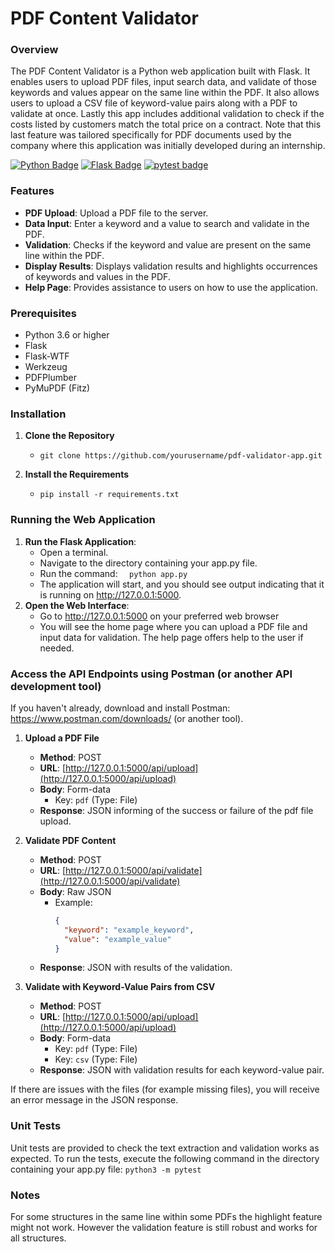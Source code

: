 # PDF Content Validator

### Overview
The PDF Content Validator is a Python web application built with Flask. It enables users to upload PDF files, input search data, and validate of those keywords and values appear on the same line within the PDF. It also allows users to upload a CSV file of keyword-value pairs along with a PDF to validate at once. Lastly this app includes additional validation to check if the costs listed by customers match the total price on a contract. Note that this last feature was tailored specifically for PDF documents used by the company where this application was initially developed during an internship.

[![Python Badge](https://img.shields.io/badge/Python-3.6-blue?style=for-the-badge&logo=python&logoColor=blue)](https://www.python.org/)
[![Flask Badge](https://img.shields.io/badge/Flask-2.1.1-blue?style=for-the-badge&logo=flask&logoColor=white)](https://flask.palletsprojects.com/)
[![pytest badge](https://img.shields.io/badge/pytest-white?style=for-the-badge&logo=pytest)](https://docs.pytest.org/en/latest/)


### Features

- **PDF Upload**: Upload a PDF file to the server.
- **Data Input**: Enter a keyword and a value to search and validate in the PDF.
- **Validation**: Checks if the keyword and value are present on the same line within the PDF.
- **Display Results**: Displays validation results and highlights occurrences of keywords and values in the PDF.
- **Help Page**: Provides assistance to users on how to use the application.


### Prerequisites
* Python 3.6 or higher
* Flask
* Flask-WTF
* Werkzeug
* PDFPlumber
* PyMuPDF (Fitz)

### Installation
1. **Clone the Repository**
   * `git clone https://github.com/yourusername/pdf-validator-app.git`

2. **Install the Requirements**
    * `pip install -r requirements.txt`

### Running the Web Application

1. **Run the Flask Application**:
    * Open a terminal.
    * Navigate to the directory containing your app.py file.
    * Run the command: `  python app.py  `
    * The application will start, and you should see output indicating that it is running on http://127.0.0.1:5000.
2. **Open the Web Interface**:
    * Go to http://127.0.0.1:5000 on your preferred web browser
    * You will see the home page where you can upload a PDF file and input data for validation. The help page offers help to the user if needed.


### Access the API Endpoints using Postman (or another API development tool)
If you haven't already, download and install Postman: https://www.postman.com/downloads/ (or another tool).


1. **Upload a PDF File**

   - **Method**: POST
   - **URL**: [http://127.0.0.1:5000/api/upload](http://127.0.0.1:5000/api/upload)
   - **Body**: Form-data
     - Key: `pdf` (Type: File)
   - **Response**: JSON informing of the success or failure of the pdf file upload.

2. **Validate PDF Content**

   - **Method**: POST
   - **URL**: [http://127.0.0.1:5000/api/validate](http://127.0.0.1:5000/api/validate)
   - **Body**: Raw JSON
     - Example:
       ```json
       {
         "keyword": "example_keyword",
         "value": "example_value"
       }
       ```
   - **Response**: JSON with results of the validation.

3. **Validate with Keyword-Value Pairs from CSV**

   - **Method**: POST
   - **URL**: [http://127.0.0.1:5000/api/upload](http://127.0.0.1:5000/api/upload)
   - **Body**: Form-data
     - Key: `pdf` (Type: File)
     - Key: `csv` (Type: File)
   - **Response**: JSON with validation results for each keyword-value pair.

  
If there are issues with the files (for example missing files), you will receive an error message in the JSON response.


### Unit Tests
Unit tests are provided to check the text extraction and validation works as expected. 
To run the tests, execute the following command in the directory containing your app.py file:
`python3 -m pytest`


### Notes
For some structures in the same line within some PDFs the highlight feature might not work. However the validation feature is still robust and works for all structures.
